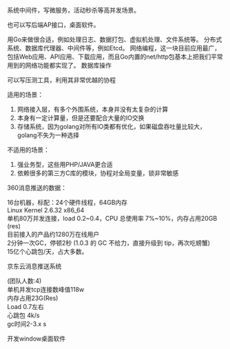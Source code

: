 系统中间件，写微服务，活动秒杀等高并发场景。

也可以写后端AP接口，桌面软件。

用Go来做很合适，例如处理日志、数据打包、虚拟机处理、文件系统等。
分布式系统、数据库代理器、中间件等，例如Etcd。
网络编程，这一块目前应用最广，包括Web应用、API应用、下载应用，而且Go内置的net/http包基本上把我们平常用到的网络功能都实现了。
数据库操作

可以写压测工具，利用其非常优越的协程


适用的场景：
1. 网络接入层，有多个外围系统，本身并没有太复杂的计算
2. 本身有一定计算量，但是还要配合大量的IO交换
3. 存储系统，因为golang对所有IO类都有优化，如果磁盘吞吐量比较大，golang不失为一种选择

不适用的场景：
1. 强业务型，这些用PHP/JAVA更合适
2. 依赖很多的第三方C库的模块，协程对全局变量，锁非常敏感


360消息推送的数据：
  
16台机器，标配：24个硬件线程，64GB内存    
Linux Kernel 2.6.32 x86_64     
单机80万并发连接，load 0.2~0.4，CPU 总使用率 7%~10%，内存占用20GB (res)     
目前接入的产品约1280万在线用户     
2分钟一次GC，停顿2秒 (1.0.3 的 GC 不给力，直接升级到 tip，再次吃螃蟹)     
15亿个心跳包/天，占大多数。

  
 

  
京东云消息推送系统
  
(团队人数:4)    
单机并发tcp连接数峰值118w     
内存占用23G(Res)     
Load 0.7左右     
心跳包 4k/s     
gc时间2-3.x s


开发window桌面软件


